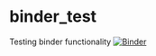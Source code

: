 # binder_test
Testing binder functionality
[![Binder](https://mybinder.org/badge_logo.svg)](https://mybinder.org/v2/gh/jooern81/binder_test/main?filepath=3R%20Data%20Analysis.ipynb)
